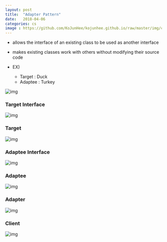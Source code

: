 ```yaml
---
layout: post
title:  "Adapter Pattern"
date:   2018-04-06
categories: cs
image : https://github.com/KoJunHee/kojunhee.github.io/raw/master/img/cs_img.jpg
---
```




- allows the interface of an existing class to be used as another interface

- makes existing classes work with others without modifying their source code​​

- EX) 

  - Target : Duck
  - Adaptee : Turkey

![img](https://github.com/KoJunHee/kojunhee.github.io/raw/master/img/duck.png)



### Target Interface

![img](https://github.com/KoJunHee/kojunhee.github.io/raw/master/img/11111.png)

### Target

![img](https://github.com/KoJunHee/kojunhee.github.io/raw/master/img/22222.png)



### Adaptee Interface

![img](https://github.com/KoJunHee/kojunhee.github.io/raw/master/img/33333.png)



### Adaptee 

![img](https://github.com/KoJunHee/kojunhee.github.io/raw/master/img/44444.png)



### Adapter 

![img](https://github.com/KoJunHee/kojunhee.github.io/raw/master/img/55555.png)



### Client

![img](https://github.com/KoJunHee/kojunhee.github.io/raw/master/img/66666.png)